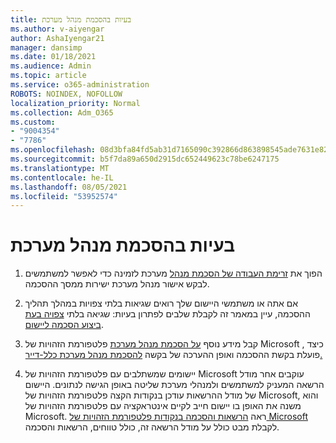 ```yaml
---
title: בעיות בהסכמת מנהל מערכת
ms.author: v-aiyengar
author: AshaIyengar21
manager: dansimp
ms.date: 01/18/2021
ms.audience: Admin
ms.topic: article
ms.service: o365-administration
ROBOTS: NOINDEX, NOFOLLOW
localization_priority: Normal
ms.collection: Adm_O365
ms.custom:
- "9004354"
- "7786"
ms.openlocfilehash: 08d3bfa84fd5ab31d7165090c392866d863898545ade7631e820a100eef89dea
ms.sourcegitcommit: b5f7da89a650d2915dc652449623c78be6247175
ms.translationtype: MT
ms.contentlocale: he-IL
ms.lasthandoff: 08/05/2021
ms.locfileid: "53952574"
---
```

# <a name="admin-consent-issues"></a>בעיות בהסכמת מנהל מערכת

1. הפוך את [זרימת העבודה של הסכמת מנהל](https://docs.microsoft.com/azure/active-directory/manage-apps/configure-admin-consent-workflow) מערכת לזמינה כדי לאפשר למשתמשים לבקש אישור מנהל מערכת ישירות ממסך ההסכמה.

1. אם אתה או משתמשי היישום שלך רואים שגיאות בלתי צפויות במהלך תהליך ההסכמה, עיין במאמר זה לקבלת שלבים לפתרון בעיות: שגיאה בלתי [צפויה בעת ביצוע הסכמה ליישום](https://docs.microsoft.com/azure/active-directory/manage-apps/application-sign-in-unexpected-user-consent-error).

1. קבל מידע נוסף [על הסכמת מנהל מערכת](https://docs.microsoft.com/azure/active-directory/develop/v2-admin-consent) [](https://docs.microsoft.com/azure/active-directory/develop/v2-admin-consent) פלטפורמת הזהויות של Microsoft , כיצד פועלת בקשת ההסכמה ואופן ההערכה של בקשה [להסכמת מנהל מערכת כלל-דייר.](https://docs.microsoft.com/azure/active-directory/manage-apps/manage-consent-requests#evaluating-a-request-for-tenant-wide-admin-consent)

1. יישומים שמשתלבים עם פלטפורמת הזהויות של Microsoft עוקבים אחר מודל הרשאה המעניק למשתמשים ולמנהלי מערכת שליטה באופן הגישה לנתונים. היישום של מודל ההרשאות עודכן בנקודות הקצה פלטפורמת הזהויות של Microsoft, והוא משנה את האופן בו יישום חייב לקיים אינטראקציה עם פלטפורמת הזהויות של Microsoft. ראה [הרשאות והסכמה בנקודות פלטפורמת הזהויות של Microsoft](https://docs.microsoft.com/azure/active-directory/manage-apps/manage-consent-requests#evaluating-a-request-for-tenant-wide-admin-consent) לקבלת מבט כולל על מודל הרשאה זה, כולל טווחים, הרשאות והסכמה.